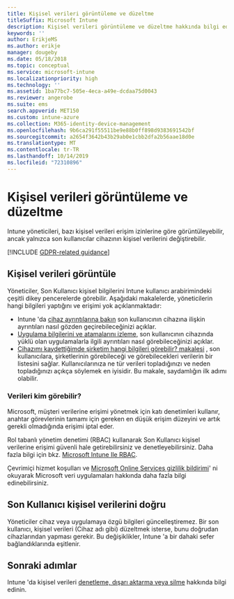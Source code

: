 ```yaml
---
title: Kişisel verileri görüntüleme ve düzeltme
titleSuffix: Microsoft Intune
description: Kişisel verileri görüntüleme ve düzeltme hakkında bilgi edinin.
keywords: ''
author: ErikjeMS
ms.author: erikje
manager: dougeby
ms.date: 05/18/2018
ms.topic: conceptual
ms.service: microsoft-intune
ms.localizationpriority: high
ms.technology: ''
ms.assetid: 1ba77bc7-505e-4eca-a49e-dcdaa75d0043
ms.reviewer: angerobe
ms.suite: ems
search.appverid: MET150
ms.custom: intune-azure
ms.collection: M365-identity-device-management
ms.openlocfilehash: 9b6ca291f55511be9e88b0ff898d9383691542bf
ms.sourcegitcommit: a2654f3642b43b29ab0e1cbb2dfa2b56aae18d0e
ms.translationtype: MT
ms.contentlocale: tr-TR
ms.lasthandoff: 10/14/2019
ms.locfileid: "72310896"
---
```

# <a name="view-and-correct-personal-data"></a>Kişisel verileri görüntüleme ve düzeltme

Intune yöneticileri, bazı kişisel verileri erişim izinlerine göre görüntüleyebilir, ancak yalnızca son kullanıcılar cihazının kişisel verilerini değiştirebilir.

[!INCLUDE [GDPR-related guidance](../includes/gdpr-dsr-and-stp-note.md)]


## <a name="view-personal-data"></a>Kişisel verileri görüntüle

Yöneticiler, Son Kullanıcı kişisel bilgilerini Intune kullanıcı arabirimindeki çeşitli dikey pencerelerde görebilir. Aşağıdaki makalelerde, yöneticilerin hangi bilgileri yaptığını ve erişimi yok açıklanmaktadır:
- Intune 'da [cihaz ayrıntılarına bakın](../remote-actions/device-inventory.md) son kullanıcının cihazına ilişkin ayrıntıları nasıl gözden geçirebileceğinizi açıklar.
- [Uygulama bilgilerini ve atamalarını izleme,](../apps/apps-monitor.md) son kullanıcının cihazında yüklü olan uygulamalarla ilgili ayrıntıları nasıl görebileceğinizi açıklar.
- [Cihazımı kaydettiğimde şirketim hangi bilgileri görebilir? makalesi](https://docs.microsoft.com/intune-user-help/what-info-can-your-company-see-when-you-enroll-your-device-in-intune) , son kullanıcılara, şirketlerinin görebileceği ve görebilecekleri verilerin bir listesini sağlar. Kullanıcılarınıza ne tür verileri topladığınızı ve neden topladığınızı açıkça söylemek en iyisidir. Bu makale, saydamlığın ilk adımı olabilir.

### <a name="who-can-view-the-data"></a>Verileri kim görebilir?

Microsoft, müşteri verilerine erişimi yönetmek için katı denetimleri kullanır, anahtar görevlerinin tamamı için gereken en düşük erişim düzeyini ve artık gerekli olmadığında erişimi iptal eder. 

Rol tabanlı yönetim denetimi (RBAC) kullanarak Son Kullanıcı kişisel verilerine erişimi güvenli hale getirebilirsiniz ve denetleyebilirsiniz. Daha fazla bilgi için bkz. [Microsoft Intune Ile RBAC](../fundamentals/role-based-access-control.md).

Çevrimiçi hizmet koşulları ve [Microsoft Online Services gizlilik bildirimi](https://go.microsoft.com/fwlink/p/?linkid=131004&clcid=0x409)' ni okuyarak Microsoft veri uygulamaları hakkında daha fazla bilgi edinebilirsiniz. 

## <a name="correct-end-user-personal-data"></a>Son Kullanıcı kişisel verilerini doğru

Yöneticiler cihaz veya uygulamaya özgü bilgileri güncelleştiremez. Bir son kullanıcı, kişisel verileri (Cihaz adı gibi) düzeltmek isterse, bunu doğrudan cihazlarından yapması gerekir. Bu değişiklikler, Intune 'a bir dahaki sefer bağlandıklarında eşitlenir.


## <a name="next-steps"></a>Sonraki adımlar

Intune 'da kişisel verileri [denetleme, dışarı aktarma veya silme](privacy-data-audit-export-delete.md) hakkında bilgi edinin.
